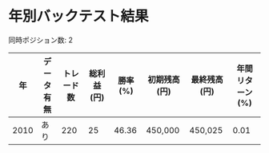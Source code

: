 # 年別バックテスト結果

同時ポジション数: 2

| 年 | データ有無 | トレード数 | 総利益 (円) | 勝率 (%) | 初期残高 (円) | 最終残高 (円) | 年間リターン (%) |
|-----|----------|------------|------------|----------|--------------|--------------|----------------|
| 2010 | あり | 220 | 25 | 46.36 | 450,000 | 450,025 | 0.01 |

